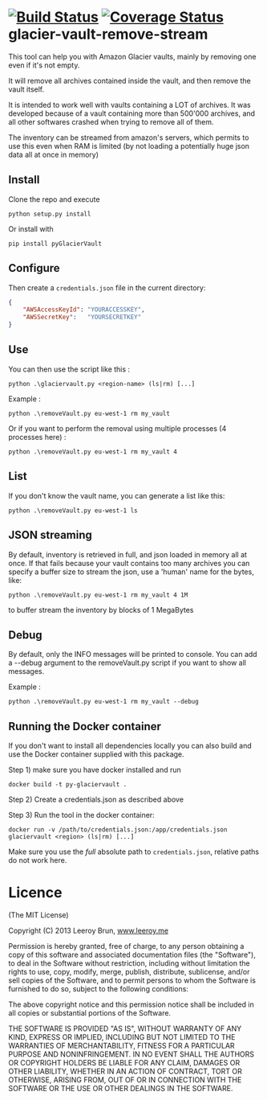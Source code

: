 [![Build Status](https://travis-ci.org/rienafairefr/glacier-vault-remove.svg?branch=master)](https://travis-ci.org/rienafairefr/glacier-vault-remove)
[![Coverage Status](https://coveralls.io/repos/github/rienafairefr/glacier-vault-remove/badge.svg?branch=master)](https://coveralls.io/github/rienafairefr/glacier-vault-remove?branch=master)
glacier-vault-remove-stream
======================

This tool can help you with Amazon Glacier vaults, mainly by removing one even if it's not empty.

It will remove all archives contained inside the vault, and then remove the vault itself.

It is intended to work well with vaults containing a LOT of archives. It was developed because of a  vault containing
more than 500'000 archives, and all other softwares crashed when trying to remove all of them.

The inventory can be streamed from amazon's servers, which permits to use this even when RAM is limited (by
 not loading a potentially huge json data all at once in memory)

## Install

Clone the repo and execute

```shell
python setup.py install
```

Or install with

 ```shell
pip install pyGlacierVault
```

## Configure

Then create a `credentials.json` file in the current directory:

```json
{
	"AWSAccessKeyId": "YOURACCESSKEY",
	"AWSSecretKey":   "YOURSECRETKEY"
}
```

## Use

You can then use the script like this :

```shell
python .\glaciervault.py <region-name> (ls|rm) [...]
```

Example :

```shell
python .\removeVault.py eu-west-1 rm my_vault
```

Or if you want to perform the removal using multiple processes (4 processes here) :

```shell
python .\removeVault.py eu-west-1 rm my_vault 4
```

## List

If you don't know the vault name, you can generate a list like this:

```shell
python .\removeVault.py eu-west-1 ls
```

## JSON streaming

By default, inventory is retrieved in full, and json loaded in memory all at once. If that fails because your vault contains too many archives
you can specify a buffer size to stream the json, use a 'human' name for the bytes, like:

```shell
python .\removeVault.py eu-west-1 rm my_vault 4 1M
```

to buffer stream the inventory by blocks of 1 MegaBytes

## Debug

By default, only the INFO messages will be printed to console. You can add a --debug argument to the removeVault.py script
if you want to show all messages.

Example :

```shell
python .\removeVault.py eu-west-1 rm my_vault --debug
```

## Running the Docker container

If you don't want to install all dependencies locally you can also build and use the Docker container supplied with this package.

Step 1) make sure you have docker installed and run

```
docker build -t py-glaciervault .
```

Step 2) Create a credentials.json as described above

Step 3) Run the tool in the docker container:

```
docker run -v /path/to/credentials.json:/app/credentials.json glaciervault <region> (ls|rm) [...]
```

Make sure you use the _full_ absolute path to `credentials.json`, relative paths do not work here.

Licence
======================
(The MIT License)

Copyright (C) 2013 Leeroy Brun, www.leeroy.me

Permission is hereby granted, free of charge, to any person obtaining a copy of this software and associated documentation files (the "Software"), to deal in the Software without restriction, including without limitation the rights to use, copy, modify, merge, publish, distribute, sublicense, and/or sell copies of the Software, and to permit persons to whom the Software is furnished to do so, subject to the following conditions:

The above copyright notice and this permission notice shall be included in all copies or substantial portions of the Software.

THE SOFTWARE IS PROVIDED "AS IS", WITHOUT WARRANTY OF ANY KIND, EXPRESS OR IMPLIED, INCLUDING BUT NOT LIMITED TO THE WARRANTIES OF MERCHANTABILITY, FITNESS FOR A PARTICULAR PURPOSE AND NONINFRINGEMENT. IN NO EVENT SHALL THE AUTHORS OR COPYRIGHT HOLDERS BE LIABLE FOR ANY CLAIM, DAMAGES OR OTHER LIABILITY, WHETHER IN AN ACTION OF CONTRACT, TORT OR OTHERWISE, ARISING FROM, OUT OF OR IN CONNECTION WITH THE SOFTWARE OR THE USE OR OTHER DEALINGS IN THE SOFTWARE.

